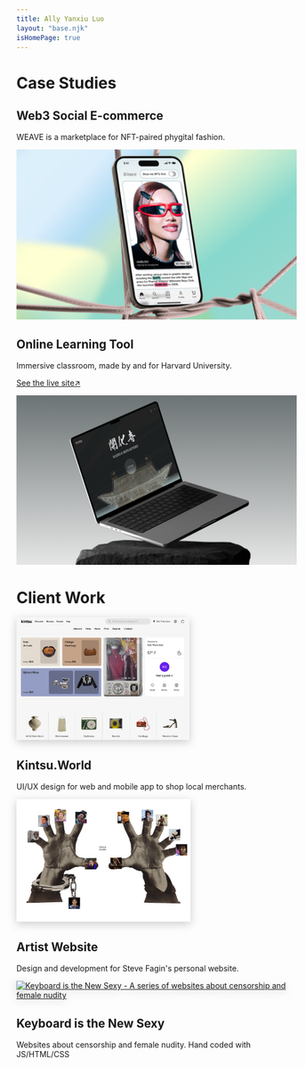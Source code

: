 ```yaml
---
title: Ally Yanxiu Luo
layout: "base.njk"
isHomePage: true
---
```


<div class="parent">
    <div class="div1"><h1>Case Studies</h1></div>
    <div class="div2">
        <h2><a href="./projects/weave/" style="text-decoration: none">Web3 Social E-commerce</a></h2>
        <p>WEAVE is a marketplace for NFT-paired phygital fashion.</p>
    </div>
    <div class="div3">
        <a href="./projects/weave/">
            <img src="./assets/images/weave.webp" alt="Weave - A marketplace for NFT-paired phygital fashion">
        </a>
    </div>
    <div class="div4">
        <h2><a href="./projects/digitaltemple/" style="text-decoration: none">Online Learning Tool</a></h2>
        <p>Immersive classroom, made by and for Harvard University.</p>
        <p><a href="https://www.digitaltemple.art" target="_blank" rel="noopener noreferrer">See the live site↗</a></p>
    </div>
    <div class="div5">
        <a href="./projects/digitaltemple/">
            <img src="./assets/images/digitaltemple.webp" alt="Digital Temple - An interactive archive for cultural heritage site">
        </a>
    </div>
    <div class="div6"><h1>Client Work</h1></div>
    <div class="div7">
        <a href="https://www.kintsu.world/" target="_blank" rel="noopener noreferrer"><img src="./assets/images/kintsu.png" alt="Cover image for Kintsu App" style="filter: drop-shadow(0 4px 8px rgba(0, 0, 0, 0.2));" height="220"></a>
        <h2><a href="https://www.kintsu.world/" style="text-decoration: none; height: 200px">Kintsu.World</a></h2>
        <p>UI/UX design for web and mobile app to shop local merchants.</p>
    </div>
    <div class="div8">
        <a href="https://www.stevefagin.com/" target="_blank" rel="noopener noreferrer"><img src="./assets/images/SteveFagin.png" alt="Cover image for Steve Fagin's personal website" style="filter: drop-shadow(0 4px 8px rgba(0, 0, 0, 0.2));height: 220px "></a>
        <h2><a href="https://www.stevefagin.com/" style="text-decoration: none">Artist Website</a></h2>
        <p>Design and development for Steve Fagin's personal website.</p>
    </div>
    <div class="div9">
        <a href="https://allyyl.github.io/Keyboard/" target="_blank" rel="noopener noreferrer"><img src="./assets/images/keyboard.gif" alt="Keyboard is the New Sexy - A series of websites about censorship and female nudity" style="filter: drop-shadow(0 4px 8px rgba(0, 0, 0, 0.2)); height: 220px"></a>
        <h2><a href="https://allyyl.github.io/Keyboard/" style="text-decoration: none">Keyboard is the New Sexy</a></h2>
        <p>Websites about censorship and female nudity. Hand coded with JS/HTML/CSS</p>
    </div>
    <!-- <div class="div10"><h1>Editorial</h1></div>
    <div class="div11"><h2>Meanwhile, my other persona, who writes and makes art-tangent works:<br><a href="www.luoyanxiu.com">www.luoyanxiu.com</a></h2></div> -->
</div>
<br><br>